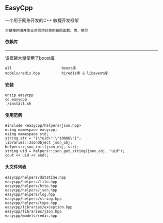 EasyCpp
---
一个用于网络开发的C++ 敏捷开发框架

    大量按网络开发业务需求封装的辅助函数、类、模型

#### 依赖库
---
该框架大量使用了boost库

    all                       boost库
    models/redis.hpp          hiredis库 & libevent库
    
#### 安装

    unzip easycpp
    cd easycpp
    ./install.sh
    
#### 使用范例


```
#include <easycpp/helpers/json.hpp>
using namespace easycpp;
using namespace std;
string str = "{\"uid\":\"10086\"}";
libraries::JsonObject json_obj;
helpers::json_init(json_obj, str);
string uid = helpers::json_get_string(json_obj, "uid");
cout << uid << endl;
```


#### 头文件列表

    easycpp/helpers/datatime.hpp
    easycpp/helpers/file.hpp
    easycpp/helpers/http.hpp
    easycpp/helpers/json.hpp
    easycpp/helpers/log.hpp
    easycpp/helpers/string.hpp
    easycpp/helpers/type.hpp
    easycpp/libraries/exception.hpp
    easycpp/libraries/json.hpp
    easycpp/models/redis.hpp
    
